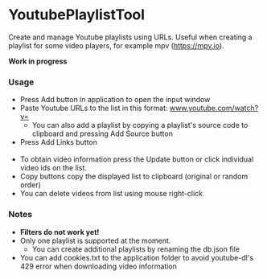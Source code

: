 # YoutubePlaylistTool
Create and manage Youtube playlists using URLs. Useful when creating a playlist for some video players, for example mpv (https://mpv.io).

<b>Work in progress</b>

<h3>Usage</h3>

- Press Add button in application to open the input window </br>
- Paste Youtube URLs to the list in this format: www.youtube.com/watch?v= </br>
  - You can also add a playlist by copying a playlist's source code to clipboard and pressing Add Source button </br>
- Press Add Links button </br></br>
- To obtain video information press the Update button or click individual video ids on the list. </br>
- Copy buttons copy the displayed list to clipboard (original or random order)
- You can delete videos from list using mouse right-click

<h3>Notes</h3>

- <b>Filters do not work yet!</b> </br>
- Only one playlist is supported at the moment. </br>
  - You can create additional playlists by renaming the db.json file </br>
- You can add cookies.txt to the application folder to avoid youtube-dl's 429 error when downloading video information
